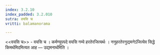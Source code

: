 ```yaml
---
index: 3.2.10
index_padded: 3.2.010
sutra: वयसि च
vritti: balamanorama

---
```

<<वयसि च>> - वयसि च । कर्मण्युपपदे वयसि गम्ये हरतेरजित्यर्थः । ननुहरतेरनुद्यमनेऽ॑जित्येव सिद्धे किमर्थमिदमित्यत आह —  उद्यमनार्थमिति । 